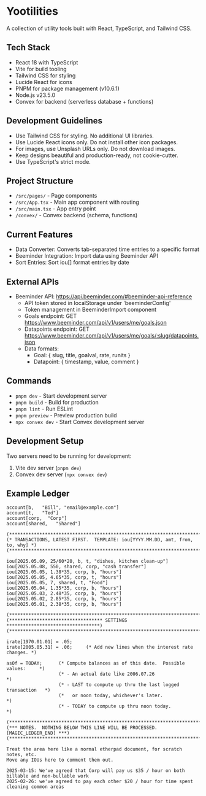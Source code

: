 # Yootilities

A collection of utility tools built with React, TypeScript, and Tailwind CSS.

## Tech Stack

- React 18 with TypeScript
- Vite for build tooling
- Tailwind CSS for styling
- Lucide React for icons
- PNPM for package management (v10.6.1)
- Node.js v23.5.0
- Convex for backend (serverless database + functions)

## Development Guidelines

- Use Tailwind CSS for styling. No additional UI libraries.
- Use Lucide React icons only. Do not install other icon packages.
- For images, use Unsplash URLs only. Do not download images.
- Keep designs beautiful and production-ready, not cookie-cutter.
- Use TypeScript's strict mode.

## Project Structure

- `/src/pages/` - Page components
- `/src/App.tsx` - Main app component with routing
- `/src/main.tsx` - App entry point
- `/convex/` - Convex backend (schema, functions)

## Current Features

- Data Converter: Converts tab-separated time entries to a specific format
- Beeminder Integration: Import data using Beeminder API
- Sort Entries: Sort iou[] format entries by date

## External APIs

- Beeminder API: https://api.beeminder.com/#beeminder-api-reference
  - API token stored in localStorage under 'beeminderConfig'
  - Token management in BeeminderImport component
  - Goals endpoint: GET https://www.beeminder.com/api/v1/users/me/goals.json
  - Datapoints endpoint: GET https://www.beeminder.com/api/v1/users/me/goals/:slug/datapoints.json
  - Data formats:
    - Goal: { slug, title, goalval, rate, runits }
    - Datapoint: { timestamp, value, comment }

## Commands

- `pnpm dev` - Start development server
- `pnpm build` - Build for production
- `pnpm lint` - Run ESLint
- `pnpm preview` - Preview production build
- `npx convex dev` - Start Convex development server

## Development Setup

Two servers need to be running for development:
1. Vite dev server (`pnpm dev`)
2. Convex dev server (`npx convex dev`)

## Example Ledger

```
account[b,   "Bill", "email@example.com"]
account[t,   "Ted"]
account[corp,  "Corp"]
account[shared,   "Shared"]

(******************************************************************************)
(* TRANSACTIONS, LATEST FIRST.  TEMPLATE: iou[YYYY.MM.DD, amt, from, to, why] *)
(******************************************************************************)

iou[2025.05.09, 25/60*20, b, t, "dishes, kitchen clean-up"]
iou[2025.05.08, 550, shared, corp, "cash transfer"]
iou[2025.05.05, 1.38*35, corp, b, "hours"]
iou[2025.05.05, 4.65*35, corp, t, "hours"]
iou[2025.05.05, 7, shared, t, "Food"]
iou[2025.05.04, 1.35*35, corp, b, "hours"]
iou[2025.05.03, 2.48*35, corp, b, "hours"]
iou[2025.05.02, 2.85*35, corp, b, "hours"]
iou[2025.05.01, 2.38*35, corp, b, "hours"]

(******************************************************************************)
(********************************** SETTINGS **********************************)
(******************************************************************************)

irate[1970.01.01] = .05;
irate[2005.05.31] = .06;     (* Add new lines when the interest rate changes. *)

asOf = TODAY;      (* Compute balances as of this date.  Possible values:     *)
                   (* - An actual date like 2006.07.26                        *)
                   (* - LAST to compute up thru the last logged transaction   *)
                   (*   or noon today, whichever's later.                     *)
                   (* - TODAY to compute up thru noon today.                  *)

(******************************************************************************)
(*** NOTES.  NOTHING BELOW THIS LINE WILL BE PROCESSED.  [MAGIC_LEDGER_END] ***)
(******************************************************************************)

Treat the area here like a normal etherpad document, for scratch notes, etc.
Move any IOUs here to comment them out.

2025-03-15: We've agreed that Corp will pay us $35 / hour on both billable and non-bullable work
2025-02-26: we've agreed to pay each other $20 / hour for time spent
cleaning common areas

```
